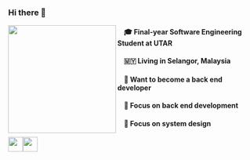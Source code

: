 ### Hi there 👋

<img align="left" width="220" src="https://user-images.githubusercontent.com/65067887/215137484-707563bf-ce00-4fe4-bf70-0cef24776d40.gif" />

#### &nbsp;&nbsp;&nbsp;&nbsp;🎓 Final-year Software Engineering Student at UTAR

#### &nbsp;&nbsp;&nbsp;&nbsp;:malaysia:  Living in Selangor, Malaysia

#### &nbsp;&nbsp;&nbsp;&nbsp;👔 Want to become a back end developer

#### &nbsp;&nbsp;&nbsp;&nbsp;📍 Focus on back end development

#### &nbsp;&nbsp;&nbsp;&nbsp;📍 Focus on system design

<div style="display:flex">
  <img width="30" src="https://user-images.githubusercontent.com/65067887/215143684-11493644-fe82-4526-935d-72df97d2d1ab.png" />
  <img width="30" src="https://user-images.githubusercontent.com/65067887/215144986-ea1f1251-5aee-4f15-b70a-a9d23ea70b6c.png" />
</div>

